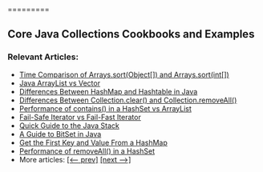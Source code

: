 =========

## Core Java Collections Cookbooks and Examples

### Relevant Articles: 

- [Time Comparison of Arrays.sort(Object[]) and Arrays.sort(int[])](https://www.baeldung.com/arrays-sortobject-vs-sortint)
- [Java ArrayList vs Vector](https://www.baeldung.com/java-arraylist-vs-vector)
- [Differences Between HashMap and Hashtable in Java](https://www.baeldung.com/hashmap-hashtable-differences)
- [Differences Between Collection.clear() and Collection.removeAll()](https://www.baeldung.com/java-collection-clear-vs-removeall)
- [Performance of contains() in a HashSet vs ArrayList](https://www.baeldung.com/java-hashset-arraylist-contains-performance)
- [Fail-Safe Iterator vs Fail-Fast Iterator](https://www.baeldung.com/java-fail-safe-vs-fail-fast-iterator)
- [Quick Guide to the Java Stack](https://www.baeldung.com/java-stack)
- [A Guide to BitSet in Java](https://www.baeldung.com/java-bitset)
- [Get the First Key and Value From a HashMap](https://www.baeldung.com/java-hashmap-get-first-entry)
- [Performance of removeAll() in a HashSet](https://www.baeldung.com/java-hashset-removeall-performance)
- More articles: [[<-- prev]](/core-java-modules/core-java-collections-2) [[next -->]](/core-java-modules/core-java-collections-4)
